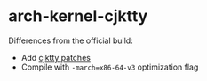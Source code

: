 # arch-kernel-cjktty

Differences from the official build:
- Add [cjktty patches](https://github.com/bigshans/cjktty-patches)
- Compile with `-march=x86-64-v3` optimization flag
